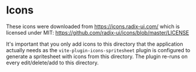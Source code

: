 # Icons

These icons were downloaded from https://icons.radix-ui.com/ which is licensed
under MIT: https://github.com/radix-ui/icons/blob/master/LICENSE

It's important that you only add icons to this directory that the application
actually needs as the `vite-plugin-icons-spritesheet` plugin is configured to
generate a spritesheet with icons from this directory. The plugin re-runs on
every edit/delete/add to this directory.